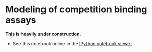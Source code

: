 Modeling of competition binding assays
======================================

**This is heavily under construction.**

* See this notebook online in the [IPython notebook viewer](http://nbviewer.ipython.org/github/choderalab/assaytools/blob/master/examples/competition-assay-modeling/competition-assay-modeling.ipynb)
